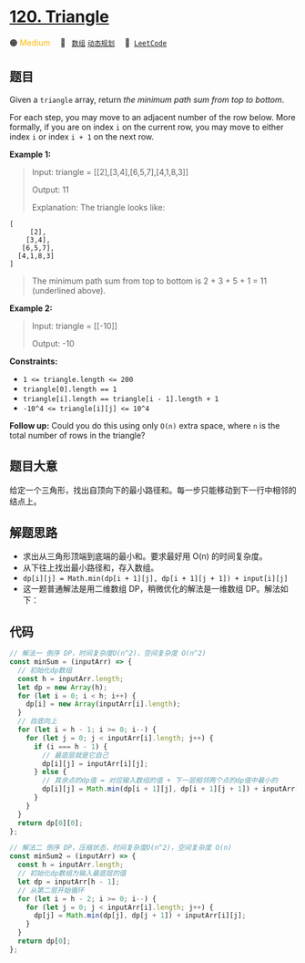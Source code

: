 # [120. Triangle](https://leetcode.com/problems/triangle/)

🟠 <font color=#ffb800>Medium</font>&emsp; 🔖&ensp; [`数组`](/leetcode/outline/tag/array.md) [`动态规划`](/leetcode/outline/tag/dynamic-programming.md)&emsp; 🔗&ensp;[`LeetCode`](https://leetcode.com/problems/triangle/)

## 题目

Given a `triangle` array, return _the minimum path sum from top to bottom_.

For each step, you may move to an adjacent number of the row below. More
formally, if you are on index `i` on the current row, you may move to either
index `i` or index `i + 1` on the next row.

**Example 1:**

> Input: triangle = [[2],[3,4],[6,5,7],[4,1,8,3]]
>
> Output: 11
>
> Explanation: The triangle looks like:

    [
         [2],
        [3,4],
       [6,5,7],
      [4,1,8,3]
    ]

> The minimum path sum from top to bottom is 2 + 3 + 5 + 1 = 11 (underlined above).

**Example 2:**

> Input: triangle = [[-10]]
>
> Output: -10

**Constraints:**

- `1 <= triangle.length <= 200`
- `triangle[0].length == 1`
- `triangle[i].length == triangle[i - 1].length + 1`
- `-10^4 <= triangle[i][j] <= 10^4`

**Follow up:** Could you do this using only `O(n)` extra space, where `n` is
the total number of rows in the triangle?

## 题目大意

给定一个三角形，找出自顶向下的最小路径和。每一步只能移动到下一行中相邻的结点上。

## 解题思路

- 求出从三角形顶端到底端的最小和。要求最好用 O(n) 的时间复杂度。
- 从下往上找出最小路径和，存入数组。
- `dp[i][j] = Math.min(dp[i + 1][j], dp[i + 1][j + 1]) + input[i][j]`
- 这一题普通解法是用二维数组 DP，稍微优化的解法是一维数组 DP。解法如下：

## 代码

```javascript
// 解法一 倒序 DP，时间复杂度O(n^2)，空间复杂度 O(n^2)
const minSum = (inputArr) => {
  // 初始化dp数组
  const h = inputArr.length;
  let dp = new Array(h);
  for (let i = 0; i < h; i++) {
    dp[i] = new Array(inputArr[i].length);
  }
  // 自底向上
  for (let i = h - 1; i >= 0; i--) {
    for (let j = 0; j < inputArr[i].length; j++) {
      if (i === h - 1) {
        // 最底层就是它自己
        dp[i][j] = inputArr[i][j];
      } else {
        // 其余点的dp值 = 对应输入数组的值 + 下一层相邻两个点的dp值中最小的
        dp[i][j] = Math.min(dp[i + 1][j], dp[i + 1][j + 1]) + inputArr[i][j];
      }
    }
  }
  return dp[0][0];
};

// 解法二 倒序 DP，压缩状态，时间复杂度O(n^2)，空间复杂度 O(n)
const minSum2 = (inputArr) => {
  const h = inputArr.length;
  // 初始化dp数组为输入最底层的值
  let dp = inputArr[h - 1];
  // 从第二层开始循环
  for (let i = h - 2; i >= 0; i--) {
    for (let j = 0; j < inputArr[i].length; j++) {
      dp[j] = Math.min(dp[j], dp[j + 1]) + inputArr[i][j];
    }
  }
  return dp[0];
};
```
